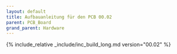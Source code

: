 ```yaml
---
layout: default
title: Aufbauanleitung für den PCB 00.02
parent: PCB_Board
grand_parent: Hardware
---
```


{% include_relative _include/inc_build_long.md version="00.02" %}
